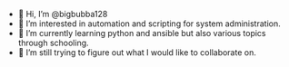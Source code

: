 - 👋 Hi, I’m @bigbubba128
- 👀 I’m interested in automation and scripting for system administration.
- 🌱 I’m currently learning python and ansible but also various topics through schooling.
- 💞️ I’m still trying to figure out what I would like to collaborate on. 


<!---
bigbubba128/bigbubba128 is a ✨ special ✨ repository because its `README.md` (this file) appears on your GitHub profile.
You can click the Preview link to take a look at your changes.
--->
